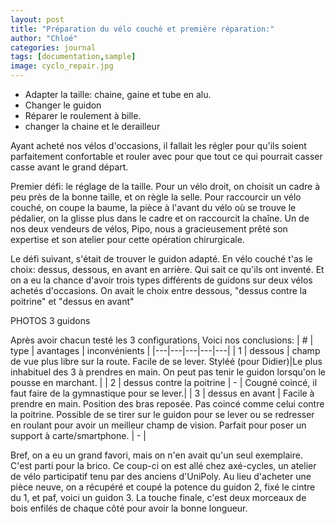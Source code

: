 ```yaml
---
layout: post
title: "Préparation du vélo couché et première réparation:"
author: "Chloé"
categories: journal
tags: [documentation,sample]
image: cyclo_repair.jpg
---
```


  - Adapter la taille: chaine, gaine et tube en alu.
  - Changer le guidon
  - Réparer le roulement à bille.
  - changer la chaine et le derailleur

Ayant acheté nos vélos d'occasions, il fallait les régler pour qu'ils soient parfaitement confortable et rouler avec pour que tout ce qui pourrait casser casse avant le grand départ.

Premier défi: le réglage de la taille. Pour un vélo droit, on choisit un cadre à peu près de la bonne taille, et on règle la selle. Pour raccourcir un vélo couché, on coupe la baume, la pièce à l'avant du vélo où se trouve le pédalier, on la glisse plus dans le cadre et on raccourcit la chaîne. Un de nos deux vendeurs de vélos, Pipo, nous a gracieusement prêté son expertise et son atelier pour cette opération chirurgicale.

Le défi suivant, s'était de trouver le guidon adapté. En vélo couché t'as le choix: dessus, dessous, en avant en arrière. Qui sait ce qu'ils ont inventé. Et on a eu la chance d'avoir trois types différents de guidons sur deux vélos achetés d'occasions. On avait le choix entre dessous, "dessus contre la poitrine" et "dessus en avant"

PHOTOS 3 guidons

Après avoir chacun testé les 3 configurations, Voici nos conclusions:
| # | type | avantages | inconvénients |
|---|---|---|---|---|
| 1 | dessous | champ de vue plus libre sur la route. Facile de se lever. Styléé (pour Didier)|Le plus inhabituel des 3 à prendres en main. On peut pas tenir le guidon lorsqu'on le pousse en marchant. |
| 2 | dessus contre la poitrine | - | Cougné coincé, il faut faire de la gymnastique pour se lever.|
| 3 | dessus en avant | Facile à prendre en main. Position des bras reposée. Pas coincé comme celui contre la poitrine. Possible de se tirer sur le guidon pour se lever ou se redresser en roulant pour avoir un meilleur champ de vision. Parfait pour poser un support à carte/smartphone. | - |

Bref, on a eu un grand favori, mais on n'en avait qu'un seul exemplaire. C'est parti pour la brico. Ce coup-ci on est allé chez axé-cycles, un atelier de vélo participatif tenu par des anciens d'UniPoly. Au lieu d'acheter une pièce neuve, on a récupéré et coupé la potence du guidon 2, fixé le cintre du 1, et paf, voici un guidon 3. La touche finale, c'est deux morceaux de bois enfilés de chaque côté pour avoir la bonne longueur.



